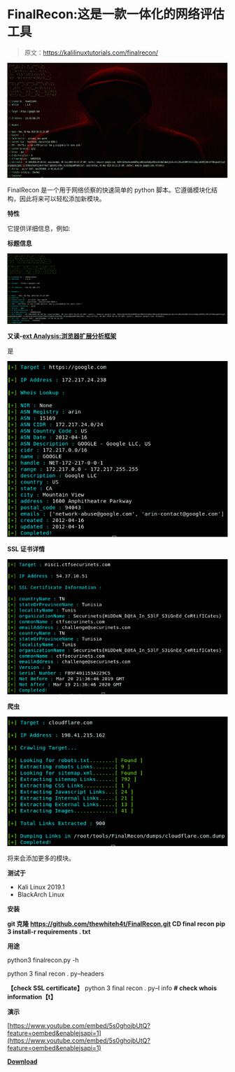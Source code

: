 # FinalRecon:这是一款一体化的网络评估工具

> 原文：<https://kalilinuxtutorials.com/finalrecon/>

[![FinalRecon : OSINT Tool for All-In-One Web Peconnaissance](img//5c8081c400310c9b663c649e7e9ee016.png "FinalRecon : OSINT Tool for All-In-One Web Peconnaissance")](https://1.bp.blogspot.com/-2JZT-GYHUxw/XNevCXbfpgI/AAAAAAAAAPc/mF5VaIoNUa4zUMrQSS2YcqtaZI44r0zUwCLcBGAs/s1600/Features-1%25281%2529.png)

FinalRecon 是一个用于网络侦察的快速简单的 python 脚本。它遵循模块化结构，因此将来可以轻松添加新模块。

**特性**

它提供详细信息，例如:

**标题信息**

![FinalRecon](img//4d73a4b1a2f94911d93b0679d1ee3abe.png)

**又读-[ext Analysis:浏览器扩展分析框架](https://kalilinuxtutorials.com/extanalysis-browser-extension/)**

是

![FinalRecon](img//73522a2ab45ab34b3aecd55976f8412d.png)

**SSL 证书详情**

![FinalRecon](img//4bac47a36e1b8d13192aa31ef090be9a.png)

**爬虫**

![FinalRecon](img//0664d0607e9d0c2fba7326d727a60f05.png)

将来会添加更多的模块。

**测试于**

*   Kali Linux 2019.1
*   BlackArch Linux

**安装**

**git 克隆 https://github.com/thewhiteh4t/FinalRecon.git
CD final recon
pip 3 install-r requirements . txt**

**用途**

python3 finalrecon.py -h

python 3 final recon . py–headers

**【check SSL certificate】**
python 3 final recon . py–l info
**# check whois information【t】**

**演示**

[https://www.youtube.com/embed/5s0ghojbUtQ?feature=oembed&enablejsapi=1](https://www.youtube.com/embed/5s0ghojbUtQ?feature=oembed&enablejsapi=1)

[**Download**](https://github.com/thewhiteh4t/FinalRecon)